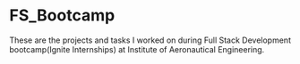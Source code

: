 # FS_Bootcamp
These are the projects and tasks I worked on during Full Stack Development bootcamp(Ignite Internships) at Institute of Aeronautical Engineering.
